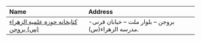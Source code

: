 | Name                                             | Address                                            |
|:-------------------------------------------------|:---------------------------------------------------|
| [كتابخانه حوزه علمیه الزهراء (س) بروجن](http://) | بروجن – بلوار ملت – خیابان قرنی- مدرسه الزهراء(س). |